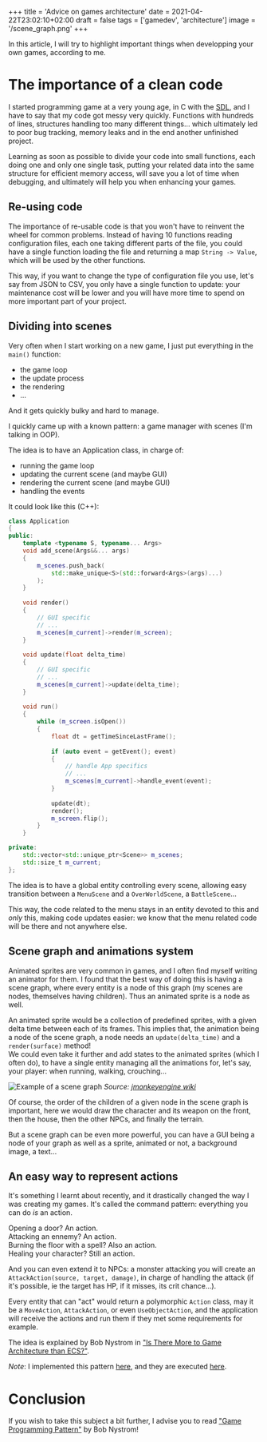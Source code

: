 +++
title = 'Advice on games architecture'
date = 2021-04-22T23:02:10+02:00
draft = false
tags = ['gamedev', 'architecture']
image = '/scene_graph.png'
+++

In this article, I will try to highlight important things when developping your own games, according to me.

# The importance of a clean code

I started programming game at a very young age, in C with the [SDL](https://www.libsdl.org/), and I have to say that my code got messy very quickly. Functions with hundreds of lines, structures handling too many different things... which ultimately led to poor bug tracking, memory leaks and in the end another unfinished project.

Learning as soon as possible to divide your code into small functions, each doing one and only one single task, putting your related data into the same structure for efficient memory access, will save you a lot of time when debugging, and ultimately will help you when enhancing your games.

## Re-using code

The importance of re-usable code is that you won't have to reinvent the wheel for common problems. Instead of having 10 functions reading configuration files, each one taking different parts of the file, you could have a single function loading the file and returning a map `String -> Value`, which will be used by the other functions.

This way, if you want to change the type of configuration file you use, let's say from JSON to CSV, you only have a single function to update: your maintenance cost will be lower and you will have more time to spend on more important part of your project.

## Dividing into scenes

Very often when I start working on a new game, I just put everything in the `main()` function:
* the game loop
* the update process
* the rendering
* ...

And it gets quickly bulky and hard to manage.

I quickly came up with a known pattern: a game manager with scenes (I'm talking in OOP).

The idea is to have an Application class, in charge of:
* running the game loop
* updating the current scene (and maybe GUI)
* rendering the current scene (and maybe GUI)
* handling the events

It could look like this (C++):

```cpp
class Application
{
public:
	template <typename S, typename... Args>
	void add_scene(Args&&... args)
	{
		m_scenes.push_back(
			std::make_unique<S>(std::forward<Args>(args)...)
		);
	}
	
	void render()
	{
		// GUI specific
		// ...
		m_scenes[m_current]->render(m_screen);
	}
	
	void update(float delta_time)
	{
		// GUI specific
		// ...
		m_scenes[m_current]->update(delta_time);
	}
	
	void run()
	{
		while (m_screen.isOpen())
		{
			float dt = getTimeSinceLastFrame();
			
			if (auto event = getEvent(); event)
			{
				// handle App specifics
				// ...
				m_scenes[m_current]->handle_event(event);
			}
			
			update(dt);
			render();
			m_screen.flip();
		}
	}

private:
	std::vector<std::unique_ptr<Scene>> m_scenes;
	std::size_t m_current;
};
```

The idea is to have a global entity controlling every scene, allowing easy transition between a `MenuScene` and a `OverWorldScene`, a `BattleScene`...

This way, the code related to the menu stays in an entity devoted to this and *only* this, making code updates easier: we know that the menu related code will be there and not anywhere else.

## Scene graph and animations system

Animated sprites are very common in games, and I often find myself writing an animator for them. I found that the best way of doing this is having a scene graph, where every entity is a node of this graph (my scenes are nodes, themselves having children). Thus an animated sprite is a node as well.

An animated sprite would be a collection of predefined sprites, with a given delta time between each of its frames. This implies that, the animation being a node of the scene graph, a node needs an `update(delta_time)` and a `render(surface)` method!  
We could even take it further and add states to the animated sprites (which I often do), to have a single entity managing all the animations for, let's say, your player: when running, walking, crouching...

![Example of a scene graph](/scene_graph.png)
*Source: [jmonkeyengine wiki](https://wiki.jmonkeyengine.org/docs/3.3/core/scene/spatial.html)*

Of course, the order of the children of a given node in the scene graph is important, here we would draw the character and its weapon on the front, then the house, then the other NPCs, and finally the terrain.

But a scene graph can be even more powerful, you can have a GUI being a node of your graph as well as a sprite, animated or not, a background image, a text...

## An easy way to represent actions

It's something I learnt about recently, and it drastically changed the way I was creating my games. It's called the command pattern: everything you can do *is* an action.

Opening a door? An action.  
Attacking an ennemy? An action.  
Burning the floor with a spell? Also an action.  
Healing your character? Still an action.

And you can even extend it to NPCs: a monster attacking you will create an `AttackAction(source, target, damage)`, in charge of handling the attack (if it's possible, ie the target has HP, if it misses, its crit chance...).

Every entity that can "act" would return a polymorphic `Action` class, may it be a `MoveAction`, `AttackAction`, or even `UseObjectAction`, and the application will receive the actions and run them if they met some requirements for example.

The idea is explained by Bob Nystrom in ["Is There More to Game Architecture than ECS?"](https://youtu.be/JxI3Eu5DPwE?t=965).

*Note*: I implemented this pattern [here](https://github.com/SuperFola/pataro/tree/master/include/Pataro/Actions), and they are executed [here](https://github.com/SuperFola/pataro/blob/master/src/Pataro/Map/Level.cpp#L162-L175).

# Conclusion

If you wish to take this subject a bit further, I advise you to read ["Game Programming Pattern"](https://gameprogrammingpatterns.com) by Bob Nystrom!

